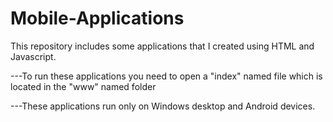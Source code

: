 # Mobile-Applications
This repository includes some applications that I created using HTML and Javascript.

 ---To run these applications you need to open a "index" named file which is located in the "www" named folder

 ---These applications run only on Windows desktop and Android devices.
